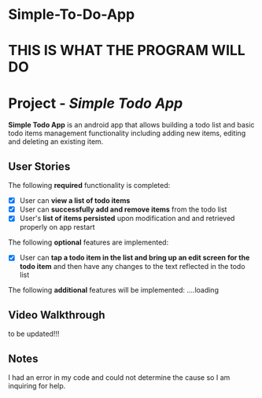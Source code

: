 # Simple-To-Do-App
# THIS IS WHAT THE PROGRAM WILL DO
# Project  - *Simple Todo App*

**Simple Todo App** is an android app that allows building a todo list and basic todo items management functionality including adding new items, editing and deleting an existing item.


## User Stories

The following **required** functionality is completed:

* [x] User can **view a list of todo items**
* [x] User can **successfully add and remove items** from the todo list
* [x] User's **list of items persisted** upon modification and and retrieved properly on app restart

The following **optional** features are implemented:

* [x] User can **tap a todo item in the list and bring up an edit screen for the todo item** and then have any changes to the text reflected in the todo list

The following **additional** features will be implemented:
....loading

## Video Walkthrough

to be updated!!!

## Notes
I had an error in my code and could not determine the cause so I am inquiring for help. 


